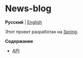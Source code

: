 # News-blog 

**Русский** | [English](../../README.md)

Этот проект разработан на  [Spring](https://spring.io/).

**Содержание**

- [API](API.md)